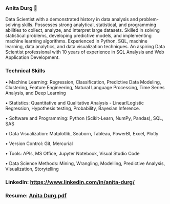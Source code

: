 ### Anita Durg 👋

<!--
**anidurg/anidurg** is a ✨ _special_ ✨ repository because its `README.md` (this file) appears on your GitHub profile.

Here are some ideas to get you started:

- 🔭 I’m currently working on ...
- 🌱 I’m currently learning ...
- 👯 I’m looking to collaborate on ...
- 🤔 I’m looking for help with ...
- 💬 Ask me about ...
- 📫 How to reach me: ...
- 😄 Pronouns: ...
- ⚡ Fun fact: ...
-->
Data Scientist with a demonstrated history in data analysis and problem-solving skills. Possesses strong analytical, statistical, and programming abilities to collect, analyze, and interpret large datasets. Skilled in solving statistical problems, developing predictive models, and implementing machine learning algorithms. Experienced in Python, SQL, machine learning, data analytics, and data visualization techniques. An aspiring Data Scientist professional with 10 years of experience in SQL Analysis and Web Application Development.

### Technical Skills
• Machine Learning: Regression, Classification, Predictive Data Modeling, Clustering, Feature Engineering, Natural Language Processing, Time Series Analysis, and Deep Learning

• Statistics: Quantitative and Qualitative Analysis - Linear/Logistic Regression, Hypothesis testing, Probability, Bayesian Inference.

• Software and Programming: Python (Scikit-Learn, NumPy, Pandas), SQL, SAS

• Data Visualization: Matplotlib, Seaborn, Tableau, PowerBI, Excel, Plotly

• Version Control: Git, Mercurial

• Tools: APIs, MS Office, Jupyter Notebook, Visual Studio Code

• Data Science Methods: Mining, Wrangling, Modelling, Predictive Analysis, Visualization, Storytelling

### LinkedIn: https://www.linkedin.com/in/anita-durg/

### Resume: [Anita Durg.pdf](https://github.com/anidurg/anidurg/files/12100512/Anita.Durg.pdf)

